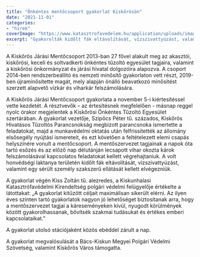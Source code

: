 ```yaml
---
title: "Önkéntes mentőcsoport gyakorlat Kiskőrösön"
date: "2021-11-01"
categories:
- "hirek"
coverImage: "https://www.katasztrofavedelem.hu/application/uploads/images/header/767934.jpg"
excerpt: "Gyakorolták kidőlt fák eltávolítását, vízszivattyúzást, valamint egy sérült személy szakszerű ellátását kellett elvégezniük."
---
```

A Kiskőrös Járási Mentőcsoport 2013-ban 27 fővel alakult meg az akasztói, kiskőrösi,
keceli és soltvadkerti önkéntes tűzoltó egyesület tagjaira, valamint a kiskőrösi önkormányzat
és járási hivatal dolgozóira alapozva. A csoport 2014-ben rendszerbeállító és nemzeti minősítő gyakorlaton vett részt, 2019-ben újraminősítette magát, mely alapján önálló beavatkozó minősítést szerzett alapvető vízkár és viharkár felszámolására.

A Kiskőrös Járási Mentőcsoport gyakorlata a november 5-i kiértesítéssel vette kezdetét. 
A résztvevők – az értesítésnek megfelelően - másnap reggel nyolc órakor megjelentek a 
Kiskőrösi Önkéntes Tűzoltó Egyesület szertárában. A gyakorlat vezetője, Szipőcs Péter tű. százados, 
Kiskőrös Hivatásos Tűzoltós Parancsnokság megbízott parancsnoka ismertette a feladatokat, 
majd a munkavédelmi oktatás után felfrissítették az állomány elsősegély nyújtási ismereteit, 
és ezt követően a feltételezett elemi csapás helyszínére vonult a mentőcsoport. 
A mentőszervezet tagjainak a napok óta tartó esőzés és az előző nap délutánján lecsapott 
vihar okozta károk felszámolásával kapcsolatos feladatokat kellett végrehajtaniuk. 
A volt honvédségi laktanya területén kidőlt fák eltávolítását, vízszivattyúzást, valamint egy 
sérült személy szakszerű ellátását kellett elvégezniük.

A gyakorlat végén Kiss Zoltán tű. alezredes, a Kiskunhalasi Katasztrófavédelmi Kirendeltség polgári védelmi 
felügyelője értékelte a látottakat: „A gyakorlat kitűzött céljait maximálisan sikerült elérni. 
Az ilyen éves szinten tartó gyakorlatok nagyon jó lehetőséget biztosítanak arra, hogy a mentőszervezet tagjai a 
káreseményeken kívül, nyugodt körülmények között gyakorolhassanak, bővítsék szakmai tudásukat és értékes emberi kapcsolataikat.”

A gyakorlat utolsó stációjaként közös ebéddel zárult a nap.

A gyakorlat megvalósulását a Bács-Kiskun Megyei Polgári Védelmi Szövetség, valamint Kiskőrös Város támogatta. 
